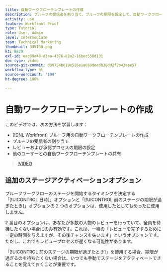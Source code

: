 ```yaml
---
title: 自動ワークフローテンプレートの作成
description: プルーフの受信者を割り当て、プルーフの期限を設定して、自動ワークフローテンプレートを作成する方法について説明します。次に、他のユーザーとテンプレートを共有します。
activity: use
feature: Workfront Proof
type: Tutorial
role: User, Admin
level: Intermediate
team: Technical Marketing
thumbnail: 335130.png
kt: 8830
exl-id: eac89e40-d3ea-4376-82a2-16bec550d131
doc-type: video
source-git-commit: d39754b619e526e1a869deedb38dd2f2b43aee57
workflow-type: ht
source-wordcount: '194'
ht-degree: 100%

---
```


# 自動ワークフローテンプレートの作成

このビデオでは、次の方法を学習します：

* [!DNL  Workfront] プルーフ用の自動ワークフローテンプレートの作成
* プルーフの受信者の割り当て
* レビューおよび承認プロセスの期限の設定
* 他のユーザーとの自動ワークフローテンプレートの共有

>[!VIDEO](https://video.tv.adobe.com/v/335130/?quality=12)

## 追加のステージアクティベーションオプション

プルーフワークフローのステージを開始するタイミングを決定する「[!UICONTROL 日時]」オプションと「[!UICONTROL 前のステージの期限が過ぎたとき]」オプションの 2 つのオプションは、使用したとしてもめったに使用しません。

2 番目のオプションは、あなたが多数の人物のレビューを行っていて、全員を待機したくない場合にのみ有効です。これは、一種の「レビューを完了するために一定の時間を与えますが、その後チャンスを失います」というオプションです。ただし、これでもレビュープロセスが遅くなる可能性があります。

「[!UICONTROL 前のステージの期限が過ぎたとき]」を使用する場合、期限が過ぎるのを待ちたくない場合は、いつでも手動でステージをアクティベートできることを覚えておくことが重要です。

<!--
Lean More URLs
-->
